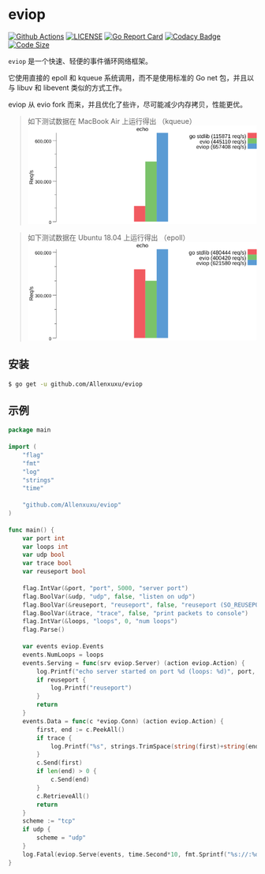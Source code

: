 # eviop 

[![Github Actions](https://github.com/Allenxuxu/eviop/workflows/CI/badge.svg)](https://github.com/Allenxuxu/eviop/actions)
[![LICENSE](https://img.shields.io/badge/LICENSE-MIT-blue)](https://github.com/Allenxuxu/eviop/blob/master/LICENSE)
[![Go Report Card](https://goreportcard.com/badge/github.com/Allenxuxu/eviop)](https://goreportcard.com/report/github.com/Allenxuxu/eviop)
[![Codacy Badge](https://api.codacy.com/project/badge/Grade/8c65a000618048e3a453bb59a2207663)](https://app.codacy.com/app/Allenxuxu/eviop?utm_source=github.com&utm_medium=referral&utm_content=Allenxuxu/eviop&utm_campaign=Badge_Grade_Settings)
[![Code Size](https://img.shields.io/github/languages/code-size/Allenxuxu/eviop.svg?style=flat)](https://img.shields.io/github/languages/code-size/Allenxuxu/eviop.svg?style=flat)

`eviop` 是一个快速、轻便的事件循环网络框架。

它使用直接的 epoll 和 kqueue 系统调用，而不是使用标准的 Go net 包，并且以与 libuv 和 libevent 类似的方式工作。

eviop 从 evio fork 而来，并且优化了些许，尽可能减少内存拷贝，性能更优。

> 如下测试数据在 MacBook Air 上运行得出 （kqueue）
![image](benchmarks/out/echo.png)

> 如下测试数据在 Ubuntu 18.04 上运行得出 （epoll）
![image](benchmarks/out/epoll-echo.png)

## 安装

```bash
$ go get -u github.com/Allenxuxu/eviop
```

## 示例

```go
package main

import (
	"flag"
	"fmt"
	"log"
	"strings"
	"time"

	"github.com/Allenxuxu/eviop"
)

func main() {
	var port int
	var loops int
	var udp bool
	var trace bool
	var reuseport bool

	flag.IntVar(&port, "port", 5000, "server port")
	flag.BoolVar(&udp, "udp", false, "listen on udp")
	flag.BoolVar(&reuseport, "reuseport", false, "reuseport (SO_REUSEPORT)")
	flag.BoolVar(&trace, "trace", false, "print packets to console")
	flag.IntVar(&loops, "loops", 0, "num loops")
	flag.Parse()

	var events eviop.Events
	events.NumLoops = loops
	events.Serving = func(srv eviop.Server) (action eviop.Action) {
		log.Printf("echo server started on port %d (loops: %d)", port, srv.NumLoops)
		if reuseport {
			log.Printf("reuseport")
		}
		return
	}
	events.Data = func(c *eviop.Conn) (action eviop.Action) {
		first, end := c.PeekAll()
		if trace {
			log.Printf("%s", strings.TrimSpace(string(first)+string(end)))
		}
		c.Send(first)
		if len(end) > 0 {
			c.Send(end)
		}
		c.RetrieveAll()
		return
	}
	scheme := "tcp"
	if udp {
		scheme = "udp"
	}
	log.Fatal(eviop.Serve(events, time.Second*10, fmt.Sprintf("%s://:%d?reuseport=%t", scheme, port, reuseport)))
}

```
